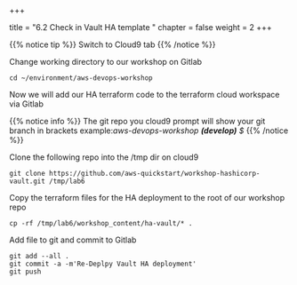 +++

title = "6.2 Check in Vault HA template "
chapter = false
weight = 2
+++


{{% notice tip %}}
Switch to Cloud9 tab
{{% /notice %}}

Change working directory to our workshop on Gitlab 
```
cd ~/environment/aws-devops-workshop
```

Now we will add our HA terraform code to the terraform cloud workspace via Gitlab


{{% notice info %}}
The git repo you cloud9 prompt will show your git branch in brackets 
example:*aws-devops-workshop __(develop)__ $*
{{% /notice %}}

Clone the following repo into the /tmp dir on cloud9

```
git clone https://github.com/aws-quickstart/workshop-hashicorp-vault.git /tmp/lab6
```

Copy the terraform files for the HA deployment to the root of our workshop repo

```
cp -rf /tmp/lab6/workshop_content/ha-vault/* .
```

Add file to git and commit to Gitlab

```
git add --all .
git commit -a -m'Re-Deplpy Vault HA deployment'
git push 
```



